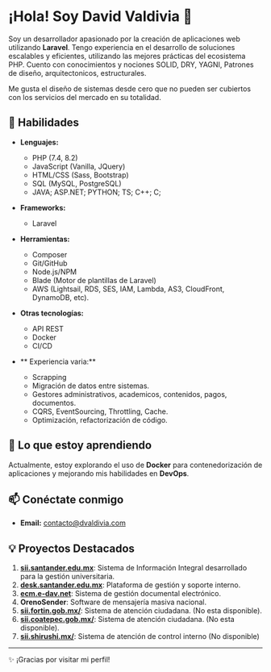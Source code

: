 # ¡Hola! Soy David Valdivia 👋

Soy un desarrollador apasionado por la creación de aplicaciones web utilizando **Laravel**. Tengo experiencia en el desarrollo de soluciones escalables y eficientes, utilizando las mejores prácticas del ecosistema PHP.
Cuento con conocimientos y nociones SOLID, DRY, YAGNI, Patrones de diseño, arquitectonicos, estructurales.

Me gusta el diseño de sistemas desde cero que no pueden ser cubiertos con los servicios del mercado en su totalidad.

## 🚀 Habilidades

- **Lenguajes:**
  - PHP (7.4, 8.2)
  - JavaScript (Vanilla, JQuery)
  - HTML/CSS (Sass, Bootstrap)
  - SQL (MySQL, PostgreSQL)
  - JAVA; ASP.NET; PYTHON; TS; C++; C;

- **Frameworks:**
  - Laravel

- **Herramientas:**
  - Composer
  - Git/GitHub
  - Node.js/NPM
  - Blade (Motor de plantillas de Laravel)
  - AWS (Lightsail, RDS, SES, IAM, Lambda, AS3, CloudFront, DynamoDB, etc).

- **Otras tecnologías:**
  - API REST
  - Docker
  - CI/CD
    
- ** Experiencia varia:**
  - Scrapping
  - Migración de datos entre sistemas.
  - Gestores administrativos, academicos, contenidos, pagos, documentos.
  - CQRS, EventSourcing, Throttling, Cache.
  - Optimización, refactorización de código.
    
## 🌱 Lo que estoy aprendiendo

Actualmente, estoy explorando el uso de **Docker** para contenedorización de aplicaciones y mejorando mis habilidades en **DevOps**.

## 📫 Conéctate conmigo

- **Email:** contacto@dvaldivia.com

## 💡 Proyectos Destacados

1. **[sii.santander.edu.mx](https://sii.santander.edu.mx)**: Sistema de Información Integral desarrollado para la gestión universitaria.
2. **[desk.santander.edu.mx](https://desk.santander.edu.mx)**: Plataforma de gestión y soporte interno.
3. **[ecm.e-dav.net](https://ecm.e-dav.net)**: Sistema de gestión documental electrónico.
4. **OrenoSender**: Software de mensajería masiva nacional.
5. **[sii.fortin.gob.mx/](https://www.fortin.gob.mx/)**: Sistema de atención ciudadana. (No esta disponible).
6. **[sii.coatepec.gob.mx/](https://www.coatepec.gob.mx/)**: Sistema de atención ciudadana. (No esta disponible).
7. **[sii.shirushi.mx/](https://www.shirushi.mx/)**: Sistema de atención de control interno (No disponible)

---

✨ ¡Gracias por visitar mi perfil!
